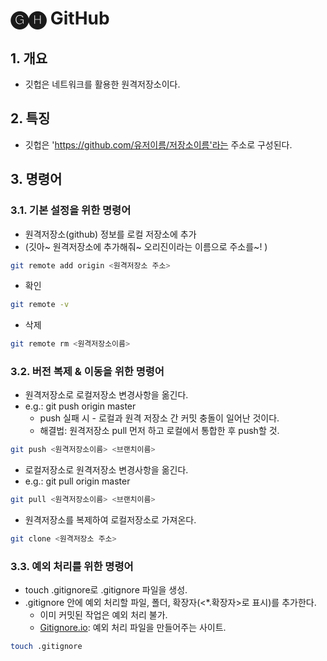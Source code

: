 # 🅖🅗 GitHub

## 1. 개요

- 깃헙은 네트워크를 활용한 원격저장소이다.

## 2. 특징

- 깃헙은 'https://github.com/유저이름/저장소이름'라는 주소로 구성된다.

## 3. 명령어

### 3.1. 기본 설정을 위한 명령어

- 원격저장소(github) 정보를 로컬 저장소에 추가
- (깃아~ 원격저장소에 추가해줘~ 오리진이라는 이름으로 주소를~! )

```zsh
git remote add origin <원격저장소 주소>
```



- 확인

```zsh
git remote -v
```


- 삭제

```zsh
git remote rm <원격저장소이름>
```



### 3.2. 버전 복제 & 이동을 위한 명령어

- 원격저장소로 로컬저장소 변경사항을 옮긴다.
- e.g.: git push origin master
  - push 실패 시 - 로컬과 원격 저장소 간 커밋 충돌이 일어난 것이다. 
  - 해결법: 원격저장소 pull 먼저 하고 로컬에서 통합한 후 push할 것.

```zsh
git push <원격저장소이름> <브랜치이름>
```




- 로컬저장소로 원격저장소 변경사항을 옮긴다.
- e.g.: git pull origin master

```zsh
git pull <원격저장소이름> <브랜치이름>
```



- 원격저장소를 복제하여 로컬저장소로 가져온다.

```zsh
git clone <원격저장소 주소>
```



### 3.3. 예외 처리를 위한 명령어

- touch .gitignore로 .gitignore 파일을 생성.
- .gitignore 안에 예외 처리할 파일, 폴더, 확장자(<*.확장자>로 표시)를 추가한다.
  - 이미 커밋된 작업은 예외 처리 불가.
  - [Gitignore.io](https://www.toptal.com/developers/gitignore/): 예외 처리 파일을 만들어주는 사이트.

```zsh
touch .gitignore
```

